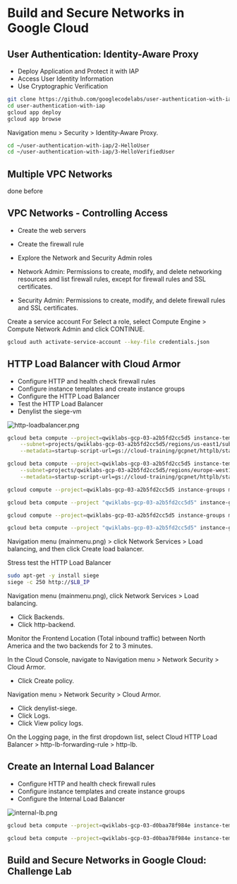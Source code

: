# Build and Secure Networks in Google Cloud

## User Authentication: Identity-Aware Proxy

- Deploy Application and Protect it with IAP
- Access User Identity Information
- Use Cryptographic Verification

```bash
git clone https://github.com/googlecodelabs/user-authentication-with-iap.git
cd user-authentication-with-iap
gcloud app deploy
gcloud app browse
```

Navigation menu > Security > Identity-Aware Proxy.

```bash
cd ~/user-authentication-with-iap/2-HelloUser
cd ~/user-authentication-with-iap/3-HelloVerifiedUser
```

## Multiple VPC Networks

done before

## VPC Networks - Controlling Access

- Create the web servers
- Create the firewall rule
- Explore the Network and Security Admin roles

- Network Admin: Permissions to create, modify, and delete networking resources and list firewall rules, except for firewall rules and SSL certificates.
- Security Admin: Permissions to create, modify, and delete firewall rules and SSL certificates.

Create a service account
For Select a role, select Compute Engine > Compute Network Admin and click CONTINUE.

```bash
gcloud auth activate-service-account --key-file credentials.json
```

## HTTP Load Balancer with Cloud Armor

- Configure HTTP and health check firewall rules
- Configure instance templates and create instance groups
- Configure the HTTP Load Balancer
- Test the HTTP Load Balancer
- Denylist the siege-vm

![http-loadbalancer.png](http-loadbalancer.png)

```bash
gcloud beta compute --project=qwiklabs-gcp-03-a2b5fd2cc5d5 instance-templates create us-east1 --machine-type=e2-medium \
    --subnet=projects/qwiklabs-gcp-03-a2b5fd2cc5d5/regions/us-east1/subnetworks/default --network-tier=PREMIUM \
    --metadata=startup-script-url=gs://cloud-training/gcpnet/httplb/startup.sh --maintenance-policy=MIGRATE --service-account=526830266415-compute@developer.gserviceaccount.com --scopes=https://www.googleapis.com/auth/devstorage.read_only,https://www.googleapis.com/auth/logging.write,https://www.googleapis.com/auth/monitoring.write,https://www.googleapis.com/auth/servicecontrol,https://www.googleapis.com/auth/service.management.readonly,https://www.googleapis.com/auth/trace.append --region=us-east1 --image=debian-10-buster-v20200910 --image-project=debian-cloud --boot-disk-size=10GB --boot-disk-type=pd-standard --boot-disk-device-name=us-east1 --no-shielded-secure-boot --no-shielded-vtpm --no-shielded-integrity-monitoring --reservation-affinity=any --tags=http-server

gcloud beta compute --project=qwiklabs-gcp-03-a2b5fd2cc5d5 instance-templates create europe-west1 --machine-type=e2-medium \
    --subnet=projects/qwiklabs-gcp-03-a2b5fd2cc5d5/regions/europe-west1/subnetworks/default --network-tier=PREMIUM \
    --metadata=startup-script-url=gs://cloud-training/gcpnet/httplb/startup.sh --maintenance-policy=MIGRATE --service-account=526830266415-compute@developer.gserviceaccount.com --scopes=https://www.googleapis.com/auth/devstorage.read_only,https://www.googleapis.com/auth/logging.write,https://www.googleapis.com/auth/monitoring.write,https://www.googleapis.com/auth/servicecontrol,https://www.googleapis.com/auth/service.management.readonly,https://www.googleapis.com/auth/trace.append --region=europe-west1 --image=debian-10-buster-v20200910 --image-project=debian-cloud --boot-disk-size=10GB --boot-disk-type=pd-standard --boot-disk-device-name=europe-west1 --no-shielded-secure-boot --no-shielded-vtpm --no-shielded-integrity-monitoring --reservation-affinity=any --tags=http-server

gcloud compute --project=qwiklabs-gcp-03-a2b5fd2cc5d5 instance-groups managed create us-east1-mig --base-instance-name=us-east1-mig --template=us-east1 --size=1 --zone=us-east1-b

gcloud beta compute --project "qwiklabs-gcp-03-a2b5fd2cc5d5" instance-groups managed set-autoscaling "us-east1-mig" --zone "us-east1-b" --cool-down-period "45" --max-num-replicas "5" --min-num-replicas "1" --target-cpu-utilization "0.8" --mode "on"

gcloud compute --project=qwiklabs-gcp-03-a2b5fd2cc5d5 instance-groups managed create europe-west1-mig --base-instance-name=europe-west1-mig --template=europe-west1 --size=1 --zone=europe-west1-b

gcloud beta compute --project "qwiklabs-gcp-03-a2b5fd2cc5d5" instance-groups managed set-autoscaling "europe-west1-mig" --zone "europe-west1-b" --cool-down-period "45" --max-num-replicas "5" --min-num-replicas "1" --target-cpu-utilization "0.8" --mode "on"
```

Navigation menu (mainmenu.png) > click Network Services > Load balancing, and then click Create load balancer.

Stress test the HTTP Load Balancer

```bash
sudo apt-get -y install siege
siege -c 250 http://$LB_IP
```

Navigation menu (mainmenu.png), click Network Services > Load balancing.

- Click Backends.
- Click http-backend.

Monitor the Frontend Location (Total inbound traffic) between North America and the two backends for 2 to 3 minutes.

In the Cloud Console, navigate to Navigation menu > Network Security > Cloud Armor.

- Click Create policy.

Navigation menu > Network Security > Cloud Armor.

- Click denylist-siege.
- Click Logs.
- Click View policy logs.

On the Logging page, in the first dropdown list, select Cloud HTTP Load Balancer > http-lb-forwarding-rule > http-lb.

## Create an Internal Load Balancer

- Configure HTTP and health check firewall rules
- Configure instance templates and create instance groups
- Configure the Internal Load Balancer

![internal-lb.png](internal-lb.png)

```bash
gcloud beta compute --project=qwiklabs-gcp-03-d0baa78f984e instance-templates create instance-template-1 --machine-type=e2-medium --subnet=projects/qwiklabs-gcp-03-d0baa78f984e/regions/us-central1/subnetworks/subnet-a --network-tier=PREMIUM --metadata=startup-script-url=gs://cloud-training/gcpnet/ilb/startup.sh --maintenance-policy=MIGRATE --service-account=1033803699245-compute@developer.gserviceaccount.com --scopes=https://www.googleapis.com/auth/devstorage.read_only,https://www.googleapis.com/auth/logging.write,https://www.googleapis.com/auth/monitoring.write,https://www.googleapis.com/auth/servicecontrol,https://www.googleapis.com/auth/service.management.readonly,https://www.googleapis.com/auth/trace.append --region=us-central1 --tags=lb-backend --image=debian-10-buster-v20200910 --image-project=debian-cloud --boot-disk-size=10GB --boot-disk-type=pd-standard --boot-disk-device-name=instance-template-1 --no-shielded-secure-boot --no-shielded-vtpm --no-shielded-integrity-monitoring --reservation-affinity=any

gcloud beta compute --project=qwiklabs-gcp-03-d0baa78f984e instance-templates create instance-template-2 --machine-type=e2-medium --subnet=projects/qwiklabs-gcp-03-d0baa78f984e/regions/us-central1/subnetworks/subnet-b --network-tier=PREMIUM --metadata=startup-script-url=gs://cloud-training/gcpnet/ilb/startup.sh --maintenance-policy=MIGRATE --service-account=1033803699245-compute@developer.gserviceaccount.com --scopes=https://www.googleapis.com/auth/devstorage.read_only,https://www.googleapis.com/auth/logging.write,https://www.googleapis.com/auth/monitoring.write,https://www.googleapis.com/auth/servicecontrol,https://www.googleapis.com/auth/service.management.readonly,https://www.googleapis.com/auth/trace.append --region=us-central1 --tags=lb-backend --image=debian-10-buster-v20200910 --image-project=debian-cloud --boot-disk-size=10GB --boot-disk-type=pd-standard --boot-disk-device-name=instance-template-2 --no-shielded-secure-boot --no-shielded-vtpm --no-shielded-integrity-monitoring --reservation-affinity=any
```

## Build and Secure Networks in Google Cloud: Challenge Lab